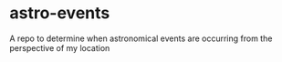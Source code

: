 # astro-events
A repo to determine when astronomical events are occurring from the perspective of my location
